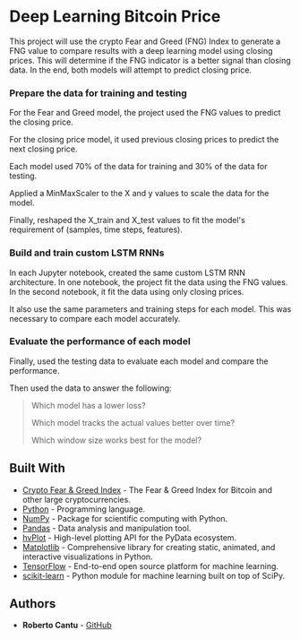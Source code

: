 # Deep Learning Bitcoin Price

This project will use the crypto Fear and Greed (FNG) Index to generate a FNG value to compare results with a deep learning model using closing prices. This will determine if the FNG indicator is a better signal than closing data. In the end, both models will attempt to predict closing price.

### Prepare the data for training and testing

For the Fear and Greed model, the project used the FNG values to predict the closing price.

For the closing price model, it used previous closing prices to predict the next closing price.

Each model used 70% of the data for training and 30% of the data for testing.

Applied a MinMaxScaler to the X and y values to scale the data for the model.

Finally, reshaped the X_train and X_test values to fit the model's requirement of (samples, time steps, features).

### Build and train custom LSTM RNNs

In each Jupyter notebook, created the same custom LSTM RNN architecture. In one notebook, the project fit the data using the FNG values. In the second notebook, it fit the data using only closing prices.

It also use the same parameters and training steps for each model. This was necessary to compare each model accurately.

### Evaluate the performance of each model

Finally, used the testing data to evaluate each model and compare the performance.

Then used the data to answer the following:

> Which model has a lower loss?
>
> Which model tracks the actual values better over time?
>
> Which window size works best for the model?

## Built With

* [Crypto Fear & Greed Index](https://alternative.me/crypto/fear-and-greed-index/) - The Fear & Greed Index for Bitcoin and other large cryptocurrencies.
* [Python](https://www.python.org/) - Programming language.
* [NumPy](https://numpy.org/doc/stable/) - Package for scientific computing with Python.
* [Pandas](https://pandas.pydata.org/) - Data analysis and manipulation tool.
* [hvPlot](https://hvplot.holoviz.org/) - High-level plotting API for the PyData ecosystem.
* [Matplotlib](https://matplotlib.org/contents.html) - Comprehensive library for creating static, animated, and interactive visualizations in Python.
* [TensorFlow](https://www.tensorflow.org/guide) - End-to-end open source platform for machine learning.
* [scikit-learn](https://github.com/scikit-learn/scikit-learn) - Python module for machine learning built on top of SciPy.

## Authors

* **Roberto Cantu**  - [GitHub](https://github.com/RCantu92)